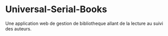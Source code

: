 # Universal-Serial-Books
Une application web de gestion de bibliotheque allant de la lecture au suivi des auteurs.
